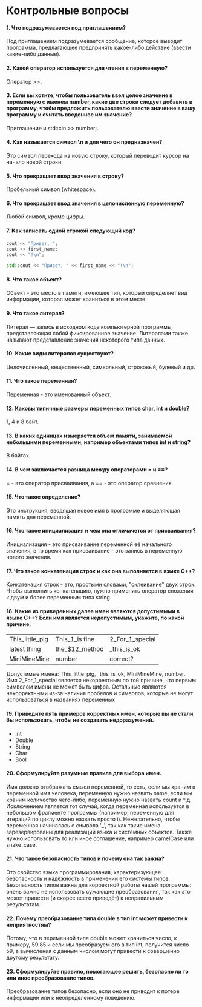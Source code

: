 # Контрольные вопросы

#### 1. Что подразумевается под приглашением? 
Под приглашением подразумевается сообщение, которое выводит программа, предлагающее предпринять какое-либо действие (ввести какие-либо данные).

#### 2. Какой оператор используется для чтения в переменную? 
Оператор >>.

#### 3. Если вы хотите, чтобы пользователь ввел целое значение в переменную с именем number, какие две строки следует добавить в программу, чтобы предложить пользователю ввести значение в вашу программу и считать введенное им значение? 
Приглашение и std::cin >> number;.

#### 4. Как называется символ \n и для чего он предназначен? 
Это символ перехода на новую строку, который переводит курсор на начало новой строки.

#### 5. Что прекращает ввод значения в строку? 
Пробельный символ (whitespace).

#### 6. Что прекращает ввод значения в целочисленную переменную? 
Любой символ, кроме цифры.

#### 7. Как записать одной строкой следующий код?
```C++
cout << "Привет, ";
cout << first_name;
cout << "!\n";
```
```C++
std::cout << "Привет, " << first_name << "!\n";
```

#### 8. Что такое объект? 
Объект - это место в памяти, имеющее тип, который определяет вид информации, которая может храниться в этом месте.

#### 9. Что такое литерал? 
Литерал — запись в исходном коде компьютерной программы, представляющая собой фиксированное значение. Литералами также называют представление значения некоторого типа данных.

#### 10. Какие виды литералов существуют? 
Целочисленный, вещественный, символьный, строковый, булевый и др.

#### 11. Что такое переменная? 
Переменная - это именованный объект.

#### 12. Каковы типичные размеры переменных типов char, int и double? 
1, 4 и 8 байт.

#### 13. В каких единицах измеряется объем памяти, занимаемой небольшими переменными, например объектами типов int и string? 
В байтах.

#### 14. В чем заключается разница между операторами = и ==? 
= - это оператор присваивания, а == - это оператор сравнения.

#### 15. Что такое определение? 
Это инструкция, вводящая новое имя в программе и выделяющая память для переменной.

#### 16. Что такое инициализация и чем она отличачется от присваивания? 
Инициализация - это присваивание переменной её начального значения, в то время как присваивание - это запись в переменную нового значения.

#### 17. Что такое конкатенация строк и как она выполняется в языке C++? 
Конкатенация строк - это, простыми словами, "склеивание" двух строк. Чтобы выполнить конкатенацию, нужно применить оператор сложения к двум и более переменным типа string.

#### 18. Какие из приведенных далее имен являются допустимыми в языке C++? Если имя является недопустимым, укажите, по какой причине.
<table>
    <tr>
        <td>This_little_pig</td>
        <td>This_1_is fine</td>
        <td>2_For_1_special</td>
    </tr>
    <tr>
        <td>latest thing</td>
        <td>the_$12_method</td>
        <td>_this_is_ok</td>
    </tr>
    <tr>
        <td>MiniMineMine</td>
        <td>number</td>
        <td>correct?</td>
    </tr>
</table>
Допустимые имена: This_little_pig, _this_is_ok, MiniMineMine, number. Имя 2_For_1_special является некорректным по той причине, что первым символом имени не может быть цифра. Остальные являются некорректными из-за наличия пробелов и символов, которые не могут использоваться в названиях переменных

#### 19. Приведите пять примеров корректных имен, которые вы не стали бы использовать, чтобы не создавать недоразумений. 
- Int
- Double
- String
- Char
- Bool

#### 20. Сформулируйте разумные правила для выбора имен. 
Имя должно отображать смысл переменной, то есть, если мы храним в переменной имя человека, переменную нужно назвать name, если мы храним количество чего-либо, переменную нужно назвать count и т.д. Исключением является тот случай, когда переменная используется в небольшом фрагменте программы (например, переменную для итераций по циклу можно назвать просто i). Нежелательно, чтобы переменная начиналась с символа '_', так как такие имена зарезервированы для реализаций языка и системных объектов. Также нужно использовать то или иное соглашение, например camelCase или snake_case.

#### 21. Что такое безопасность типов и почему она так важна? 
Это свойство языка программирования, характеризующее безопасность и надёжность в применении его системы типов. Безопасность типов важна для корректной работы нашей программы: очень важно не использовать сужающие преобразования, так как это может привести (и скорее всего приведёт) к неправильным результатам.

#### 22. Почему преобразование типа double в тип int может привести к неприятностям? 
Потому, что в переменной типа double может храниться число, к примеру, 59.85 и если мы преобразуем его в тип int, получится число 59, а вычисления с данным числом могут привести к совершенно другому результату.

#### 23. Сформулируйте правило, помогающее решить, безопасно ли то или иное преобразование типов. 
Преобразование типов безопасно, если оно не приводит к потере информации или к неопределенному поведению.
